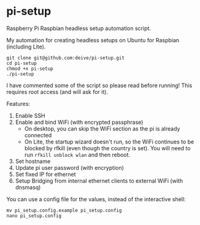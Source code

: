 # pi-setup
Raspberry Pi Raspbian headless setup automation script.

My automation for creating headless setups on Ubuntu for Raspbian (including Lite).
```
git clone git@github.com:deive/pi-setup.git
cd pi-setup
chmod +x pi-setup
./pi-setup
```
I have commented some of the script so please read before running! This requires root access (and will ask for it).

Features:
1. Enable SSH
2. Enable and bind WiFi (with encrypted passphrase)
    - On desktop, you can skip the WiFi section as the pi is already connected
    - On Lite, the startup wizard doesn't run, so the WiFi continues to be blocked by rfkill (even though the country is set). You will need to run `rfkill unblock wlan` and then reboot.
3. Set hostname
4. Update pi user password (with encryption)
5. Set fixed IP for ethernet
6. Setup Bridging from internal ethernet clients to external WiFi (with dnsmasq)

You can use a config file for the values, instead of the interactive shell:
```
mv pi_setup.config.example pi_setup.config
nano pi_setup.config
```
